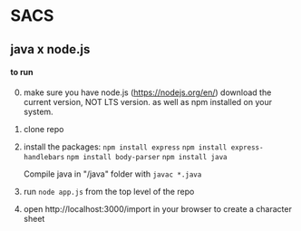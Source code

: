 # SACS
## java x node.js


#### to run
0. make sure you have node.js (https://nodejs.org/en/) download the current version, NOT LTS version.
as well as npm installed on your system.

1. clone repo

2. install the packages:
    `npm install express`
    `npm install express-handlebars`
    `npm install body-parser`
    `npm install java`

    Compile java in "/java" folder with `javac *.java`
3. run `node app.js` from the top level of the repo
4. open http://localhost:3000/import in your browser to create a character sheet
